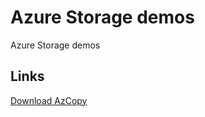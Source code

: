 # Azure Storage demos

Azure Storage demos

## Links

[Download AzCopy](https://aka.ms/downloadazcopy)
